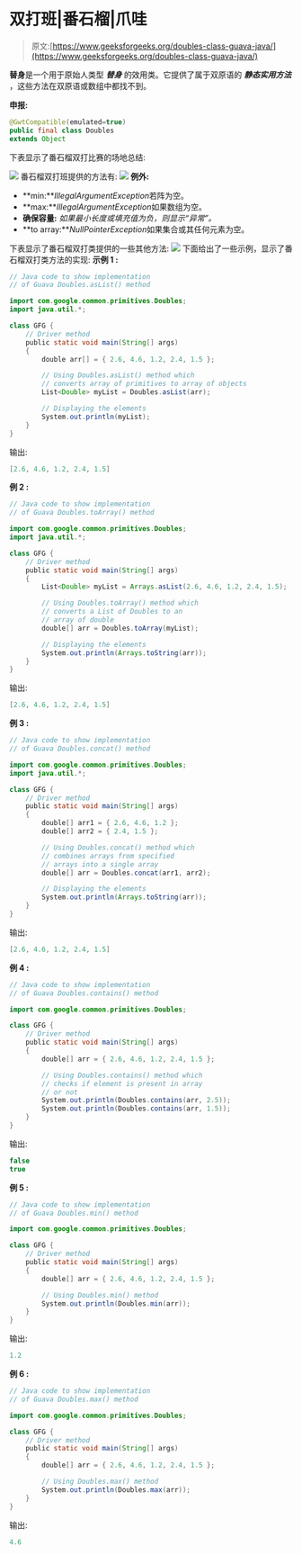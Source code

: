 # 双打班|番石榴|爪哇

> 原文:[https://www.geeksforgeeks.org/doubles-class-guava-java/](https://www.geeksforgeeks.org/doubles-class-guava-java/)

**替身**是一个用于原始人类型 ***替身*** 的效用类。它提供了属于双原语的 ***静态实用方法*** ，这些方法在双原语或数组中都找不到。

**申报:**

```java
@GwtCompatible(emulated=true)
public final class Doubles
extends Object

```

下表显示了番石榴双打比赛的场地总结:

![](img/a2b295a6441bab1be87864d87a4b1b7b.png)
番石榴双打班提供的方法有:
![](img/18bed5575e820768f23c6a94be92f14e.png)
**例外:**

*   **min:***IllegalArgumentException*若阵为空。
*   **max:***IllegalArgumentException*如果数组为空。
*   **确保容量:** *如果最小长度或填充值为负，则显示“异常”。*
*   **to array:***NullPointerException*如果集合或其任何元素为空。

下表显示了番石榴双打类提供的一些其他方法:
![](img/f674d1876a1a6f8f30ed1a8ccbbcb99d.png)
下面给出了一些示例，显示了番石榴双打类方法的实现:
**示例 1 :**

```java
// Java code to show implementation
// of Guava Doubles.asList() method

import com.google.common.primitives.Doubles;
import java.util.*;

class GFG {
    // Driver method
    public static void main(String[] args)
    {
        double arr[] = { 2.6, 4.6, 1.2, 2.4, 1.5 };

        // Using Doubles.asList() method which
        // converts array of primitives to array of objects
        List<Double> myList = Doubles.asList(arr);

        // Displaying the elements
        System.out.println(myList);
    }
}
```

输出:

```java
[2.6, 4.6, 1.2, 2.4, 1.5]

```

**例 2 :**

```java
// Java code to show implementation
// of Guava Doubles.toArray() method

import com.google.common.primitives.Doubles;
import java.util.*;

class GFG {
    // Driver method
    public static void main(String[] args)
    {
        List<Double> myList = Arrays.asList(2.6, 4.6, 1.2, 2.4, 1.5);

        // Using Doubles.toArray() method which
        // converts a List of Doubles to an
        // array of double
        double[] arr = Doubles.toArray(myList);

        // Displaying the elements
        System.out.println(Arrays.toString(arr));
    }
}
```

输出:

```java
[2.6, 4.6, 1.2, 2.4, 1.5]

```

**例 3 :**

```java
// Java code to show implementation
// of Guava Doubles.concat() method

import com.google.common.primitives.Doubles;
import java.util.*;

class GFG {
    // Driver method
    public static void main(String[] args)
    {
        double[] arr1 = { 2.6, 4.6, 1.2 };
        double[] arr2 = { 2.4, 1.5 };

        // Using Doubles.concat() method which
        // combines arrays from specified
        // arrays into a single array
        double[] arr = Doubles.concat(arr1, arr2);

        // Displaying the elements
        System.out.println(Arrays.toString(arr));
    }
}
```

输出:

```java
[2.6, 4.6, 1.2, 2.4, 1.5]

```

**例 4 :**

```java
// Java code to show implementation
// of Guava Doubles.contains() method

import com.google.common.primitives.Doubles;

class GFG {
    // Driver method
    public static void main(String[] args)
    {
        double[] arr = { 2.6, 4.6, 1.2, 2.4, 1.5 };

        // Using Doubles.contains() method which
        // checks if element is present in array
        // or not
        System.out.println(Doubles.contains(arr, 2.5));
        System.out.println(Doubles.contains(arr, 1.5));
    }
}
```

输出:

```java
false
true

```

**例 5 :**

```java
// Java code to show implementation
// of Guava Doubles.min() method

import com.google.common.primitives.Doubles;

class GFG {
    // Driver method
    public static void main(String[] args)
    {
        double[] arr = { 2.6, 4.6, 1.2, 2.4, 1.5 };

        // Using Doubles.min() method
        System.out.println(Doubles.min(arr));
    }
}
```

输出:

```java
1.2

```

**例 6 :**

```java
// Java code to show implementation
// of Guava Doubles.max() method

import com.google.common.primitives.Doubles;

class GFG {
    // Driver method
    public static void main(String[] args)
    {
        double[] arr = { 2.6, 4.6, 1.2, 2.4, 1.5 };

        // Using Doubles.max() method
        System.out.println(Doubles.max(arr));
    }
}
```

输出:

```java
4.6

```